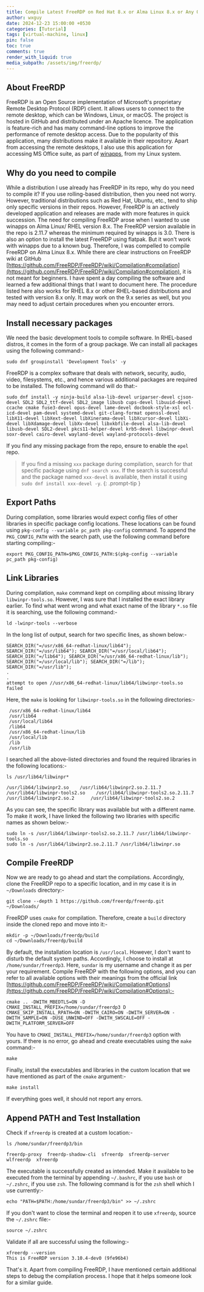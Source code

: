 ```yaml
---
title: Compile Latest FreeRDP on Red Hat 8.x or Alma Linux 8.x or Any Other RHEL Based Distros
author: wxguy
date: 2024-12-23 15:00:00 +0530
categories: [Tutorial]
tags: [virtual-machine, linux]
pin: false
toc: true
comments: true
render_with_liquid: true
media_subpath: /assets/img/freerdp/
---
```


## About FreeRDP

FreeRDP is an Open Source implementation of Microsoft's proprietary Remote Desktop Protocol (RDP) client. It allows users to connect to the remote desktop, which can be Windows, Linux, or macOS. The project is hosted in GitHub and distributed under an Apache licence. The application is feature-rich and has many command-line options to improve the performance of remote desktop access. Due to the popularity of this application, many distributions make it available in their repository. Apart from accessing the remote desktops, I also use this application for accessing MS Office suite, as part of [winapps](https://github.com/winapps-org/winapps),  from my Linux system.


## Why do you need to compile

While a distribution I use already has FreeRDP in its repo, why do you need to compile it? If you use rolling-based distribution, then you need not worry. However, traditional distributions such as Red Hat, Ubuntu, etc., tend to ship only specific versions in their repos. However, FreeRDP is an actively developed application and releases are made with more features in quick succession. The need for compiling FreeRDP arose when I wanted to use winapps on Alma Linux/ RHEL version 8.x. The FreeRDP version available in the repo is 2.11.7 whereas the minimum required by winapps is 3.0. There is also an option to install the latest FreeRDP using flatpak. But it won't work with winapps due to a known bug. Therefore, I was compelled to compile FreeRDP on Alma Linux 8.x. While there are clear instructions on FreeRDP wiki at GitHub [https://github.com/FreeRDP/FreeRDP/wiki/Compilation#compilation](https://github.com/FreeRDP/FreeRDP/wiki/Compilation#compilation), it is not meant for beginners. I have spent a day compiling the software and learned a few additional things that I want to document here. The procedure listed here also works for RHEL 8.x or other RHEL-based distributions and tested with version 8.x only. It may work on the 9.x series as well, but you may need to adjust certain procedures when you encounter errors.

## Install necessary packages

We need the basic development tools to compile software. In RHEL-based distros, it comes in the form of a group package. We can install all packages using the following command:-

```shell
sudo dnf groupinstall 'Development Tools' -y
```
 
FreeRDP is a complex software that deals with network, security, audio, video, filesystems, etc., and hence various additional packages are required to be installed. The following command will do that:-

```shell
sudo dnf install -y ninja-build alsa-lib-devel uriparser-devel cjson-devel SDL2 SDL2_ttf-devel SDL2_image libusb cups-devel libuuid-devel ccache cmake fuse3-devel opus-devel lame-devel docbook-style-xsl ocl-icd-devel pam-devel systemd-devel git-clang-format openssl-devel libX11-devel libXext-devel libXinerama-devel libXcursor-devel libXi-devel libXdamage-devel libXv-devel libxkbfile-devel alsa-lib-devel libusb-devel SDL2-devel pkcs11-helper-devel krb5-devel libwinpr-devel soxr-devel cairo-devel wayland-devel wayland-protocols-devel
```

If you find any missing package from the repo, ensure to enable the `epel` repo.

> If you find a missing `xxx` package during compilation, search for that specific package using `dnf search xxx`. If the search is successful and the package named `xxx-devel` is available, then install it using `sudo dnf install xxx-devel -y`.
{: .prompt-tip }

## Export Paths

During compilation, some libraries would expect config files of other libraries in specific package config locations. These locations can be found using `pkg-config --variable pc_path pkg-config` command. To append the `PKG_CONFIG_PATH` with the search path, use the following command before starting compiling:-

```shell
export PKG_CONFIG_PATH=$PKG_CONFIG_PATH:$(pkg-config --variable pc_path pkg-config)
```

## Link Libraries

During compilation, `make` command kept on compiling about missing library `libwinpr-tools.so`. However, I was sure that I installed the exact library earlier. To find what went wrong and what exact name of the library `*.so` file it is searching, use the following command:- 

```shell
ld -lwinpr-tools --verbose  
```

In the long list of output, search for two specific lines, as shown below:-

```shell
SEARCH_DIR("=/usr/x86_64-redhat-linux/lib64"); SEARCH_DIR("=/usr/lib64"); SEARCH_DIR("=/usr/local/lib64"); SEARCH_DIR("=/lib64"); SEARCH_DIR("=/usr/x86_64-redhat-linux/lib"); SEARCH_DIR("=/usr/local/lib"); SEARCH_DIR("=/lib"); SEARCH_DIR("=/usr/lib");
.
.
attempt to open //usr/x86_64-redhat-linux/lib64/libwinpr-tools.so failed
```

Here, the `make` is looking for `libwinpr-tools.so` in the following directories:-

```shell
 /usr/x86_64-redhat-linux/lib64
 /usr/lib64
 /usr/local/lib64
 /lib64
 /usr/x86_64-redhat-linux/lib
 /usr/local/lib
 /lib
 /usr/lib
```

I searched all the above-listed directories and found the required libraries in the following locations:-

```shell
ls /usr/lib64/libwinpr*                                                                                                          

/usr/lib64/libwinpr2.so    /usr/lib64/libwinpr2.so.2.11.7  /usr/lib64/libwinpr-tools2.so    /usr/lib64/libwinpr-tools2.so.2.11.7
/usr/lib64/libwinpr2.so.2      /usr/lib64/libwinpr-tools2.so.2  
```

As you can see, the specific library was available but with a different name. To make it work, I have linked the following two libraries with specific names as shown below:-

```shell
sudo ln -s /usr/lib64/libwinpr-tools2.so.2.11.7 /usr/lib64/libwinpr-tools.so
sudo ln -s /usr/lib64/libwinpr2.so.2.11.7 /usr/lib64/libwinpr.so
```

## Compile FreeRDP

Now we are ready to go ahead and start the compilations. Accordingly, clone the FreeRDP repo to a specific location, and in my case it is in `~/Downloads` directory:-

```shell
git clone --depth 1 https://github.com/freerdp/freerdp.git ~/Downloads/
```

FreeRDP uses `cmake` for compilation. Therefore, create a `build` directory inside the cloned repo and move into it:-

```shell
mkdir -p ~/Downloads/freerdp/build
cd ~/Downloads/freerdp/build
```

By default, the installation location is `/usr/local`. However, I don't want to disturb the default system paths. Accordingly, I choose to install at `/home/sundar/freerdp3`. Here, `sundar` is my username and change it as per your requirement. Compile FreeRDP with the following options, and you can refer to all available options with their meanings from the official link [https://github.com/FreeRDP/FreeRDP/wiki/Compilation#Options](https://github.com/FreeRDP/FreeRDP/wiki/Compilation#Options):-

```shell
cmake .. -DWITH_MBEDTLS=ON -D CMAKE_INSTALL_PREFIX=/home/sundar/freerdp3 D CMAKE_SKIP_INSTALL_RPATH=ON -DWITH_CAIRO=ON -DWITH_SERVER=ON -DWITH_SAMPLE=ON -DUSE_UNWIND=OFF -DWITH_SWSCALE=OFF -DWITH_PLATFORM_SERVER=OFF
```

You have to `CMAKE_INSTALL_PREFIX=/home/sundar/freerdp3` option with yours. If there is no error, go ahead and create executables using the `make` command:-

```shell
make
```

Finally, install the executables and libraries in the custom location that we have mentioned as part of the `cmake` argument:-

```shell
make install
```

If everything goes well, it should not report any errors.

## Append PATH and Test Installation

Check if `xfreerdp` is created at a custom location:-

```shell
ls /home/sundar/freerdp3/bin

freerdp-proxy  freerdp-shadow-cli  sfreerdp  sfreerdp-server  wlfreerdp  xfreerdp
```

The executable is successfully created as intended. Make it available to be executed from the terminal by appending `~/.bashrc`, if you use `bash`  or `~/.zshrc`, if you use `zsh`. The following command is for the `zsh` shell which I use currently:-

```shell
echo "PATH=$PATH:/home/sundar/freerdp3/bin" >> ~/.zshrc
```

If you don't want to close the terminal and reopen it to use `xfreerdp`, source the `~/.zshrc` file:-

```shell
source ~/.zshrc
```

Validate if all are successful using the following:-

```shell
xfreerdp --version
This is FreeRDP version 3.10.4-dev0 (9fe96b4)
```

That's it. Apart from compiling FreeRDP, I have mentioned certain additional steps to debug the compilation process. I hope that it helps someone look for a similar guide.

